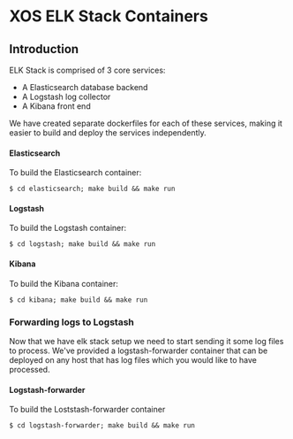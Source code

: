 # XOS ELK Stack Containers

## Introduction

ELK Stack is comprised of 3 core services:

  * A Elasticsearch database backend
  * A Logstash log collector 
  * A Kibana front end

We have created separate dockerfiles for each of these services, making it
easier to build and deploy the services independently.

#### Elasticsearch

To build the Elasticsearch container:

```
$ cd elasticsearch; make build && make run
```

#### Logstash

To build the Logstash container:

```
$ cd logstash; make build && make run
```

#### Kibana

To build the Kibana container:

```
$ cd kibana; make build && make run
```

### Forwarding logs to Logstash

Now that we have elk stack setup we need to start sending it some log files to process. We've provided a logstash-forwarder container that can be deployed on any host that has log files which you would like to have processed. 

#### Logstash-forwarder

To build the Loststash-forwarder container

```
$ cd logstash-forwarder; make build && make run
```

